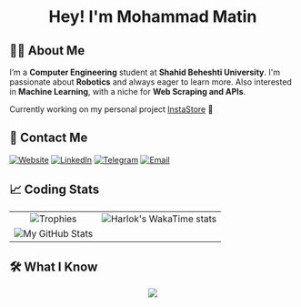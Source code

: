 <h1 align="center">Hey! I'm Mohammad Matin</h1>


## 👨‍💻 About Me

I’m a **Computer Engineering** student at **Shahid Beheshti University**. I'm passionate about **Robotics** and always eager to learn more. Also interested in **Machine Learning**, with a niche for **Web Scraping and APIs**.

Currently working on my personal project [InstaStore](https://github.com/Mohammad-Momeni/InstaStore) 🔧


## 🔗 Contact Me

[![Website](https://img.shields.io/badge/website-000000?style=for-the-badge&logo=About.me&logoColor=white)](https://mohammad-momeni.github.io)
[![LinkedIn](https://img.shields.io/badge/LinkedIn-0077B5?style=for-the-badge&logo=linkedin&logoColor=white)](https://www.linkedin.com/in/mohammad-matin-momeni/)
[![Telegram](https://img.shields.io/badge/Telegram-2CA5E0?style=for-the-badge&logo=telegram&logoColor=white)](https://t.me/MohammadM404)
[![Email](https://img.shields.io/badge/Gmail-D14836?style=for-the-badge&logo=gmail&logoColor=white)](mailto:mohammad.matin.momenir@gmail.com)


## 📈 Coding Stats

<table>
  <tr>
    <td align="center">
      <img src="https://github-profile-trophy.vercel.app/?username=Mohammad-Momeni&theme=juicyfresh&margin-w=2&margin-h=10&column=4&no-frame=true&title=MultiLanguage,Commits,Repositories,Stars,Followers" alt="Trophies" />
    </td>
    <td rowspan="2" valign="top">
      <img src="https://github-readme-stats.vercel.app/api/wakatime?username=Mohammad_M&layout=compact&theme=radical" alt="Harlok's WakaTime stats" />
    </td>
  </tr>
  <tr>
    <td valign="center" align="center">
      <img src="https://github-readme-stats.vercel.app/api?username=Mohammad-Momeni&show_icons=true&rank_icon=github&theme=radical&hide=issues,contribs" alt="My GitHub Stats" />
    </td>
  </tr>
</table>

## 🛠️ What I Know

<p align="center">
  <a href="https://wakatime.com/@c501c514-51cb-4ab3-bb3c-65767e8be68f">
    <img src="https://skillicons.dev/icons?i=py,postman,selenium,fastapi,pytorch,sklearn,git,vscode,regex,java,c,cpp,sqlite,mysql,matlab,html,css,django,unity,windows,ubuntu,qt" />
  </a>
</p>
